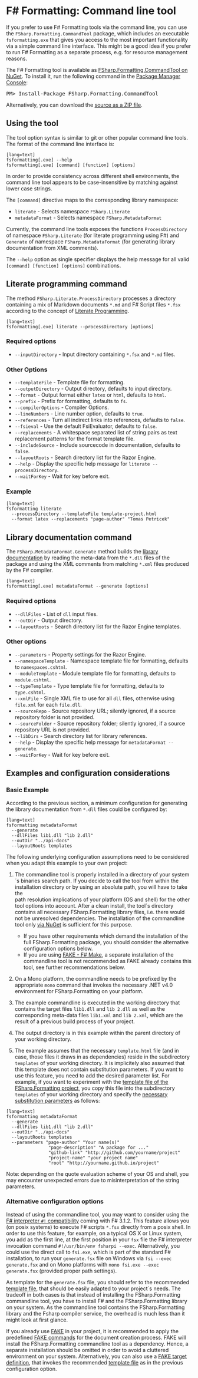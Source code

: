 ﻿F# Formatting: Command line tool
================================

If you prefer to use F# Formatting tools via the command line, you can use the
`FSharp.Formatting.CommandTool` package, which includes an executable `fsformatting.exe`
that gives you access to the most important functionality via a simple command line
interface. This might be a good idea if you prefer to run F# Formatting as a separate
process, e.g. for resource management reasons.

<div class="row">
  <div class="span1"></div>
  <div class="span6">
    <div class="well well-small" id="nuget">
      The F# Formatting tool is available as <a href="https://nuget.org/packages/FSharp.Formatting.CommandTool">FSharp.Formatting.CommandTool on NuGet</a>.
      To install it, run the following command in the <a href="http://docs.nuget.org/docs/start-here/using-the-package-manager-console">Package Manager Console</a>:
      <pre>PM> Install-Package FSharp.Formatting.CommandTool</pre>
    </div>
  </div>
  <div class="span1"></div>
</div>

Alternatively, you can download the [source as a ZIP file](https://github.com/fsprojects/FSharp.Formatting/zipball/master).

Using the tool
--------------

The tool option syntax is similar to git or other popular command line tools.
The format of the command line interface is:

    [lang=text]
    fsformatting[.exe] --help 
    fsformatting[.exe] [command] [function] [options]

In order to provide consistency across different shell environments, the command line tool appears to be case-insensitive by matching against lower case strings.

The `[command]` directive maps to the corresponding library namespace:

* `literate` - Selects namespace `FSharp.Literate`
* `metadataFormat` - Selects namespace `FSharp.MetadataFormat`

Currently, the command line tools exposes the functions `ProcessDirectory` of namespace `FSharp.Literate`
(for literate programming using F#) and `Generate` of namespace `FSharp.MetadataFormat` (for generating
library documentation from XML comments). 

The `--help` option as single specifier displays the help message for all valid `[command] [function] [options]` combinations.

Literate programming command
----------------------------

The method `FSharp.Literate.ProcessDirectory` processes a directory containing a mix of Markdown documents `*.md` and F# Script files `*.fsx`
according to the concept of [Literate Programming](literate.html).

    [lang=text]
    fsformatting[.exe] literate --processDirectory [options]

### Required options

  * `--inputDirectory` - Input directory containing `*.fsx` and `*.md` files.

### Other Options

  * `--templateFile` -  Template file for formatting.
  * `--outputDirectory` -  Output directory, defaults to input directory.
  * `--format` -  Output format either `latex` or `html`, defaults to `html`.
  * `--prefix` -  Prefix for formatting, defaults to `fs`.
  * `--compilerOptions` -  Compiler Options.
  * `--lineNumbers` -  Line number option, defaults to `true`.
  * `--references` -  Turn all indirect links into references, defaults to `false`.
  * `--fsieval` - Use the default FsiEvaluator, defaults to `false`.
  * `--replacements` -  A whitespace separated list of string pairs as text replacement patterns for the format template file.
  * `--includeSource` -  Include sourcecode in documentation, defaults to `false`.
  * `--layoutRoots` -  Search directory list for the Razor Engine.
  * `--help` -  Display the specific help message for `literate --processDirectory`.
  * `--waitForKey` -  Wait for key before exit.

### Example

    [lang=text]
    fsformatting literate 
      --processDirectory --templateFile template-project.html 
      --format latex --replacements "page-author" "Tomas Petricek"

Library documentation command
-----------------------------

The `FSharp.MetadataFormat.Generate` method builds the [library documentation](http://fsprojects.github.io/FSharp.Formatting/metadata.html) by reading 
the meta-data from the `*.dll` files of the package and using the XML comments from matching `*.xml` files produced by the F# compiler.

    [lang=text]
    fsformatting[.exe] metadataFormat --generate [options]

### Required options

  * `--dllFiles` -  List of `dll` input files.
  * `--outDir` -  Output directory.
  * `--layoutRoots` -  Search directory list for the Razor Engine templates.

### Other options

  * `--parameters` -  Property settings for the Razor Engine.
  * `--namespaceTemplate` -  Namespace template file for formatting, defaults to `namespaces.cshtml`.
  * `--moduleTemplate` -  Module template file for formatting, defaults to `module.cshtml`.
  * `--typeTemplate` -  Type template file for formatting, defaults to `type.cshtml`.
  * `--xmlFile` -  Single XML file to use for all `dll` files, otherwise using `file.xml` for each `file.dll`.
  * `--sourceRepo` -  Source repository URL; silently ignored, if a source repository folder is not provided.
  * `--sourceFolder` -  Source repository folder; silently ignored, if a source repository URL is not provided.
  * `--libDirs` - Search directory list for library references.
  * `--help` -  Display the specific help message for `metadataFormat --generate`.
  * `--waitForKey` -  Wait for key before exit.

Examples and configuration considerations
-----------------------------------------

### Basic Example

According to the previous section, a minimum configuration for generating the library documentation from `*.dll` files
could be configured by: 

    [lang=text]
    fsformatting metadataFormat 
      --generate 
	  --dllFiles lib1.dll "lib 2.dll" 
      --outDir "../api-docs" 
	  --layoutRoots templates

The following underlying configuration assumptions need to be considered when you adapt this example to your own project:

1. The commandline tool is properly installed in a directory of your system´s binaries search path. 
If you decide to call the tool from within the installation directory or by using an absolute path, you will have to take the  
path resolution implications of your platform (OS and shell) for the other tool options into account.
After a clean install, the tool´s directory contains all necessary FSharp.Formatting library files, i.e. there would not be unresolved dependencies. 
The installation of the commandline tool only [via NuGet](https://nuget.org/packages/FSharp.Formatting.CommandTool) is sufficient for this purpose. 

	* If you have other requirements which demand the installation of the full FSharp.Formatting package, you should consider the alternative 
	configuration options below.
	* If you are using [FAKE - F# Make](http://fsharp.github.io/FAKE/), a separate installation of the commandline tool is not recommended 
	as FAKE already contains this tool, see further recommendations below.
	 
2. On a Mono platform, the commandline needs to be prefixed by the appropriate `mono` command that invokes the necessary .NET v4.0 environment for FSharp.Formatting on your platform. 

3. The example commandline is executed in the working directory that contains the target files `lib1.dll` and `lib 2.dll` as well as the
corresponding meta-data files `lib1.xml` and `lib 2.xml`, which are the result of a previous build process of your project.

4. The output directory is in this example within the parent directory of your working directory.

5. The example assumes that the necessary `template.html` file (and in case, those files it draws in as dependencies) reside in the subdirectory `templates` of your working directory. 
It is implicitely also assumed that this template does not contain substitution parameters. If you want to use this feature, you need to add the desired parameter list. 
For example, if you want to experiment with the [template file of the FSharp.Formatting project](https://github.com/fsprojects/FSharp.Formatting/blob/master/docs/tools/template.html), 
you copy this file into the subdirectory `templates` of your working directory and specify the 
[necessary substitution parameters](https://github.com/fsprojects/FSharp.Formatting/blob/master/docs/tools/generate.fsx#L24) as follows:

<div></div>

    [lang=text]
    fsformatting metadataFormat 
      --generate 
      --dllFiles lib1.dll "lib 2.dll" 
      --outDir "../api-docs" 
      --layoutRoots templates
      --parameters "page-author" "Your name(s)"
                    "page-description" "A package for ..."
	                "github-link" "http://github.com/yourname/project"
                    "project-name" "your project name"
	                "root" "http://yourname.github.io/project"
	  
	  
Note: depending on the quote evaluation scheme of your OS and shell, you may encounter unexpected errors due to misinterpretation of the string parameters.				   
				   
### Alternative configuration options

Instead of using the commandline tool, you may want to consider using the [F# interpreter `#!` compatibility](https://visualfsharp.codeplex.com/workitem/25) coming with F# 3.1.2.
This feature allows you (on posix systems) to execute F# scripts `*.fsx` directly from a posix shell. In order to use this feature, for example, on a typical OS X or Linux system, you add as the first line, at the first position in your `fsx` file the F# interpreter invocation command `#!/usr/bin/env fsharpi --exec`. Alternatively, you could use the direct call to `fsi.exe`, which is part of the standard F# installation, to run your `generate.fsx` file on Windows via `fsi --exec generate.fsx` and on Mono platforms with `mono fsi.exe --exec generate.fsx` (provided proper path settings).

As template for the `generate.fsx` file, you should refer to the recommended [template file](https://github.com/fsprojects/ProjectScaffold/blob/master/docs/tools/generate.template), that should be easily adapted to your project´s needs. The tradeoff in both cases is that instead of installing the FSharp.Formatting commandline tool, you have to install F# and the FSharp.Formatting library on your system. As the commandline tool contains the FSharp.Formatting library and the Fsharp compiler service, the overhead is much less than it might look at first glance.

If you already use [FAKE](http://fsharp.github.io) in your project, it is recommended to apply the predefined [FAKE commands](http://fsharp.github.io/FAKE/apidocs/fake-fsharpformatting.html) 
for the document creation process. FAKE will install the FSharp.Formatting commandline tool as a dependency. Hence, a separate installation should be omitted in order to avoid 
a cluttered environment on your system. Alternatively, you can also use a [FAKE target definition](https://github.com/fsprojects/FSharp.Formatting/blob/master/build.fsx#L176), 
that invokes the recommended [template file](https://github.com/fsprojects/ProjectScaffold/blob/master/docs/tools/generate.template) as in the previous configuration option.

